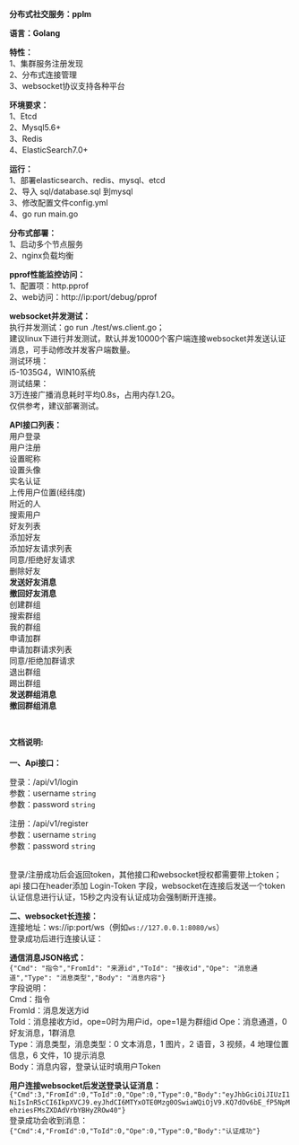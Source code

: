 **分布式社交服务：ppIm**<br>

**语言：Golang**

**特性：**<br>
1、集群服务注册发现<br>
2、分布式连接管理<br>
3、websocket协议支持各种平台<br>

**环境要求：**<br>
1、Etcd<br>
2、Mysql5.6+<br>
3、Redis<br>
4、ElasticSearch7.0+<br>

**运行：**<br>
1、部署elasticsearch、redis、mysql、etcd<br>
2、导入 sql/database.sql 到mysql<br>
3、修改配置文件config.yml<br>
4、go run main.go<br>

**分布式部署：**<br>
1、启动多个节点服务<br>
2、nginx负载均衡<br>

**pprof性能监控访问：**<br>
1、配置项：http.pprof<br>
2、web访问：http://ip:port/debug/pprof<br>

**websocket并发测试：**<br>
执行并发测试：go run ./test/ws.client.go；<br>
建议linux下进行并发测试，默认并发10000个客户端连接websocket并发送认证消息，可手动修改并发客户端数量。<br>
测试环境：<br>
i5-1035G4，WIN10系统<br>
测试结果：<br>
3万连接广播消息耗时平均0.8s，占用内存1.2G。<br>
仅供参考，建议部署测试。<br>


**API接口列表：**<br>
用户登录<br>
用户注册<br>
设置昵称<br>
设置头像<br>
实名认证<br>
上传用户位置(经纬度)<br>
附近的人<br>
搜索用户<br>
好友列表<br>
添加好友<br>
添加好友请求列表<br>
同意/拒绝好友请求<br>
删除好友<br>
**发送好友消息**<br>
**撤回好友消息**<br>
创建群组<br>
搜索群组<br>
我的群组<br>
申请加群<br>
申请加群请求列表<br>
同意/拒绝加群请求<br>
退出群组<br>
踢出群组<br>
**发送群组消息**<br>
**撤回群组消息**

<br>

**文档说明:**<br><br>
**一、Api接口：**

登录：/api/v1/login<br>
参数：username `string`<br>
参数：password `string`<br>

注册：/api/v1/register<br>
参数：username `string`<br>
参数：password `string`<br>

<br>
登录/注册成功后会返回token，其他接口和websocket授权都需要带上token；api 接口在header添加 Login-Token 字段，websocket在连接后发送一个token认证信息进行认证，15秒之内没有认证成功会强制断开连接。<br>

**二、websocket长连接：**<br>
连接地址：ws://ip:port/ws（例如`ws://127.0.0.1:8080/ws`）<br>
登录成功后进行连接认证：<br>

**通信消息JSON格式：**<br>
`{"Cmd": "指令","FromId": "来源id","ToId": "接收id","Ope": "消息通道","Type": "消息类型","Body": "消息内容"}`<br>
字段说明：<br>
Cmd：指令<br>
FromId：消息发送方id<br>
ToId：消息接收方id，ope=0时为用户id，ope=1是为群组id
Ope：消息通道，0好友消息，1群消息<br>
Type：消息类型，消息类型：0 文本消息，1 图片，2 语音，3 视频，4 地理位置信息，6 文件，10 提示消息<br>
Body：消息内容，登录认证时填用户Token<br>

**用户连接websocket后发送登录认证消息：**<br>
`{"Cmd":3,"FromId":0,"ToId":0,"Ope":0,"Type":0,"Body":"eyJhbGciOiJIUzI1NiIsInR5cCI6IkpXVCJ9.eyJhdCI6MTYxOTE0Mzg0OSwiaWQiOjV9.KQ7dOv6bE_fP5NpMehziesFMsZXDAdVrbYBHyZROw40"}
`<br>
登录成功会收到消息：<br>
`{"Cmd":4,"FromId":0,"ToId":0,"Ope":0,"Type":0,"Body":"认证成功"}
`


